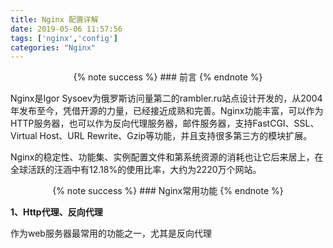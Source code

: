```yaml
---
title: Nginx 配置详解
date: 2019-05-06 11:57:56
tags: ['nginx','config']
categories: "Nginx"
---
```


<div style="text-align: center;">
{% note success %} 
### 前言
{% endnote %}
</div>

Nginx是Igor Sysoev为俄罗斯访问量第二的rambler.ru站点设计开发的，从2004年发布至今，凭借开源的力量，已经接近成熟和完善。Nginx功能丰富，可以作为HTTP服务器，也可以作为反向代理服务器，邮件服务器，支持FastCGI、SSL、Virtual Host、URL Rewrite、Gzip等功能，并且支持很多第三方的模块扩展。

Nginx的稳定性、功能集、实例配置文件和第系统资源的消耗也让它后来居上，在全球活跃的汪涵中有12.18%的使用比率，大约为2220万个网站。

<div style="text-align: center;">
{% note success %} 
### Nginx常用功能
{% endnote %}
</div>

**1、Http代理、反向代理**

作为web服务器最常用的功能之一，尤其是反向代理




<br>
<br>
<br>

<script async src="//pagead2.googlesyndication.com/pagead/js/adsbygoogle.js"></script>
<!-- 信息流广告 -->
<ins class="adsbygoogle"
     style="display:block"
     data-ad-client="ca-pub-4127326375481893"
     data-ad-slot="9105526840"
     data-ad-format="auto"
     data-full-width-responsive="true"></ins>
<script>
(adsbygoogle = window.adsbygoogle || []).push({});
</script>